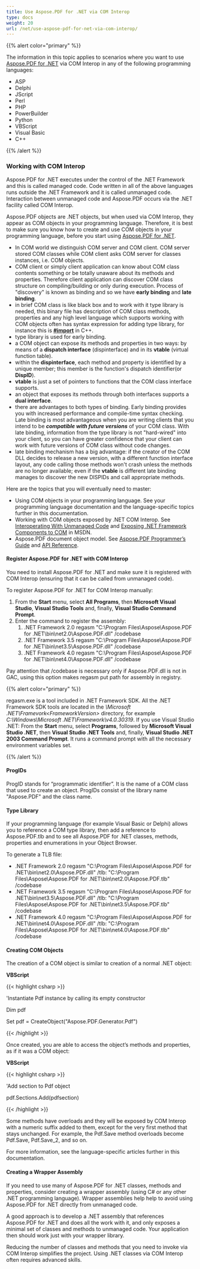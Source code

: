 ```yaml
---
title: Use Aspose.PDF for .NET via COM Interop
type: docs
weight: 20
url: /net/use-aspose-pdf-for-net-via-com-interop/
---
```


{{% alert color="primary" %}} 

The information in this topic applies to scenarios where you want to use [Aspose.PDF for .NET](/pdf/net/home-html/) via COM Interop in any of the following programming languages:

- ASP
- Delphi
- JScript
- Perl
- PHP
- PowerBuilder
- Python
- VBScript
- Visual Basic
- C++

{{% /alert %}} 
### **Working with COM Interop**
Aspose.PDF for .NET executes under the control of the .NET Framework and this is called managed code. Code written in all of the above languages runs outside the .NET Framework and it is called unmanaged code. Interaction between unmanaged code and Aspose.PDF occurs via the .NET facility called COM Interop.

Aspose.PDF objects are .NET objects, but when used via COM Interop, they appear as COM objects in your programming language. Therefore, it is best to make sure you know how to create and use COM objects in your programming language, before you start using [Aspose.PDF for .NET](/pdf/net/home-html/).

- In COM world we distinguish COM server and COM client. COM server stored COM classes while COM client asks COM server for classes instances, i.e. COM objects.
- COM client or simply client application can know about COM class contents something or be totally unaware about its methods and properties. Therefore client application can discover COM class structure on compiling/building or only during execution. Process of "discovery" is known as binding and so we have **early binding** and **late binding**.
- in brief COM class is like black box and to work with it type library is needed, this binary file has description of COM class methods, properties and any high level language which supports working with COM objects often has syntax expression for adding type library, for instance this is [**#import**](http://msdn.microsoft.com/en-us/library/8etzzkb6.aspx) in C++.
- type library is used for early binding.
- a COM object can expose its methods and properties in two ways: by means of a **dispatch interface** (dispinterface) and in its **vtable** (virtual function table).
- within the **dispinterface**, each method and property is identified by a unique member; this member is the function's dispatch identifier(or **DispID**).
- **vtable** is just a set of pointers to functions that the COM class interface supports.
- an object that exposes its methods through both interfaces supports a **dual interface**.
- there are advantages to both types of binding. Early binding provides you with increased performance and compile-time syntax checking. Late binding is most advantageous when you are writing clients that you intend to be ***compatible with future versions*** of your COM class. With late binding, information from the type library is not "hard-wired" into your client, so you can have greater confidence that your client can work with future versions of COM class without code changes.
- late binding mechanism has a big advantage: if the creator of the COM DLL decides to release a new version, with a different function interface layout, any code calling those methods won't crash unless the methods are no longer available; even if the **vtable** is different late binding manages to discover the new DISPIDs and call appropriate methods.

Here are the topics that you will eventually need to master:

- Using COM objects in your programming language. See your programming language documentation and the language-specific topics further in this documentation.
- Working with COM objects exposed by .NET COM Interop. See [Interoperating With Unmanaged Code](http://msdn.microsoft.com/en-us/library/sd10k43k.aspx) and [Exposing .NET Framework Components to COM](http://msdn.microsoft.com/en-us/library/zsfww439%28v=vs.110%29.aspx) in MSDN.
- Aspose.PDF document object model. See [Aspose.PDF Programmer’s Guide](http://www.aspose.com/docs/display/pdfnet/Programmers+Guide) and [API Reference](http://www.aspose.com/docs/display/pdfnet/Aspose.PDF+for+.NET+API+Reference).
#### **Register Aspose.PDF for .NET with COM Interop**
You need to install Aspose.PDF for .NET and make sure it is registered with COM Interop (ensuring that it can be called from unmanaged code).

To register Aspose.PDF for .NET for COM Interop manually:

1. From the **Start** menu, select **All Programs**, then **Microsoft Visual Studio**, **Visual Studio Tools** and, finally, **Visual Studio Command Prompt**.
1. Enter the command to register the assembly:
   1. .NET Framework 2.0
      regasm "C:\Program Files\Aspose\Aspose.PDF for .NET\bin\net2.0\Aspose.PDF.dll" /codebase
   1. .NET Framework 3.5
      regasm "C:\Program Files\Aspose\Aspose.PDF for .NET\bin\net3.5\Aspose.PDF.dll" /codebase
   1. .NET Framework 4.0
      regasm "C:\Program Files\Aspose\Aspose.PDF for .NET\bin\net4.0\Aspose.PDF.dll" /codebase

Pay attention that /codebase is necessary only if Aspose.PDF.dll is not in GAC, using this option makes regasm put path for assembly in registry.

{{% alert color="primary" %}} 

regasm.exe is a tool included in .NET Framework SDK. All the .NET Framework SDK tools are located in the *\Microsoft .NET\Framevork\<FrameworkVersion>* directory, for example *C:\Windows\Microsoft .NET\Framework\v4.0.30319*. If you use Visual Studio .NET:
From the **Start** menu, select **Programs**, followed by **Microsoft Visual Studio .NET**, then **Visual Studio .NET Tools** and, finally, **Visual Studio .NET 2003 Command Prompt**.
It runs a command prompt with all the necessary environment variables set.

{{% /alert %}} 
#### **ProgIDs**
ProgID stands for “programmatic identifier”. It is the name of a COM class that used to create an object. ProgIDs consist of the library name "Aspose.PDF" and the class name.
#### **Type Library**
If your programming language (for example Visual Basic or Delphi) allows you to reference a COM type library, then add a reference to Aspose.PDF.tlb and to see all Aspose.PDF for .NET classes, methods, properties and enumerations in your Object Browser.

To generate a TLB file:

- .NET Framework 2.0
  regasm "C:\Program Files\Aspose\Aspose.PDF for .NET\bin\net2.0\Aspose.PDF.dll" /tlb: "C:\Program Files\Aspose\Aspose.PDF for .NET\bin\net2.0\Aspose.PDF.tlb" /codebase
- .NET Framework 3.5
  regasm "C:\Program Files\Aspose\Aspose.PDF for .NET\bin\net3.5\Aspose.PDF.dll" /tlb: "C:\Program Files\Aspose\Aspose.PDF for .NET\bin\net3.5\Aspose.PDF.tlb" /codebase
- .NET Framework 4.0
  regasm "C:\Program Files\Aspose\Aspose.PDF for .NET\bin\net4.0\Aspose.PDF.dll" /tlb: "C:\Program Files\Aspose\Aspose.PDF for .NET\bin\net4.0\Aspose.PDF.tlb" /codebase
#### **Creating COM Objects**
The creation of a COM object is similar to creation of a normal .NET object:

**VBScript**

{{< highlight csharp >}}

 'Instantiate Pdf instance by calling its empty constructor

Dim pdf

Set pdf = CreateObject("Aspose.PDF.Generator.Pdf")



{{< /highlight >}}

Once created, you are able to access the object’s methods and properties, as if it was a COM object:

**VBScript**

{{< highlight csharp >}}

 'Add section to Pdf object

pdf.Sections.Add(pdfsection)



{{< /highlight >}}

Some methods have overloads and they will be exposed by COM Interop with a numeric suffix added to them, except for the very first method that stays unchanged. For example, the Pdf.Save method overloads become Pdf.Save, Pdf.Save_2, and so on.

For more information, see the language-specific articles further in this documentation.
#### **Creating a Wrapper Assembly**
If you need to use many of Aspose.PDF for .NET classes, methods and properties, consider creating a wrapper assembly (using C# or any other .NET programming language). Wrapper assemblies help help to avoid using Aspose.PDF for .NET directly from unmanaged code.

A good approach is to develop a .NET assembly that references Aspose.PDF for .NET and does all the work with it, and only exposes a minimal set of classes and methods to unmanaged code. Your application then should work just with your wrapper library.

Reducing the number of classes and methods that you need to invoke via COM Interop simplifies the project. Using .NET classes via COM Interop often requires advanced skills.
